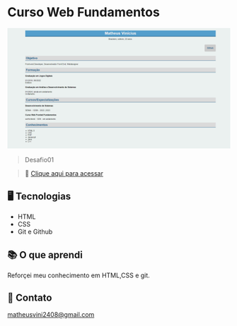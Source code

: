 # Curso Web Fundamentos
![preview](./.github/Preview.png)
> Desafio01


 > 🔗 [Clique aqui para acessar](https://matheusvs0.github.io/WebFundamentos_Desafio01/)



## 🖥️ Tecnologias 

- HTML
- CSS
- Git e Github

## 📚 O que aprendi

Reforçei meu conhecimento em HTML,CSS e git.

## 📧 Contato

matheusvini2408@gmail.com
